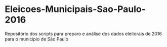 # Eleicoes-Municipais-Sao-Paulo-2016
Repositório dos scripts para preparo e análise dos dados eleitorais de 2016 para o município de São Paulo
